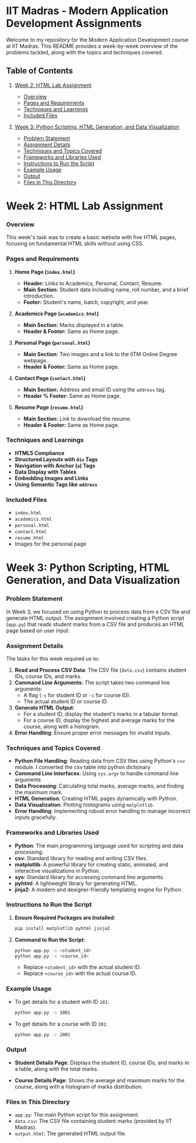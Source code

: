 # IIT Madras - Modern Application Development Assignments

Welcome to my repository for the Modern Application Development course at IIT Madras. This README provides a week-by-week overview of the problems tackled, along with the topics and techniques covered.

## Table of Contents

1. [Week 2: HTML Lab Assignment](#week-2-html-lab-assignment)
   - [Overview](#overview)
   - [Pages and Requirements](#pages-and-requirements)
   - [Techniques and Learnings](#techniques-and-learnings)
   - [Included Files](#included-files)

2. [Week 3: Python Scripting, HTML Generation, and Data Visualization](#week-3-python-scripting-html-generation-and-data-visualization)
   - [Problem Statement](#problem-statement)
   - [Assignment Details](#assignment-details)
   - [Techniques and Topics Covered](#techniques-and-topics-covered)
   - [Frameworks and Libraries Used](#frameworks-and-libraries-used)
   - [Instructions to Run the Script](#instructions-to-run-the-script)
   - [Example Usage](#example-usage)
   - [Output](#output)
   - [Files in This Directory](#files-in-this-directory)


# Week 2: HTML Lab Assignment

### Overview

This week's task was to create a basic website with five HTML pages, focusing on fundamental HTML skills without using CSS.

### Pages and Requirements

1. **Home Page (`index.html`)**
   - **Header:** Links to Academics, Personal, Contact, Resume.
   - **Main Section:** Student data including name, roll number, and a brief introduction.
   - **Footer:** Student's name, batch, copyright, and year.

2. **Academics Page (`academics.html`)**
   - **Main Section:** Marks displayed in a table.
   - **Header & Footer:** Same as Home page.

3. **Personal Page (`personal.html`)**
   - **Main Section:** Two images and a link to the IITM Online Degree webpage.
   - **Header & Footer:** Same as Home page.

4. **Contact Page (`contact.html`)**
   - **Main Section:** Address and email ID using the `address` tag.
   - **Header % Footer:** Same as Home page.

5. **Resume Page (`resume.html`)**
   - **Main Section:** Link to download the resume.
   - **Header & Footer:** Same as Home page.

### Techniques and Learnings

- **HTML5 Compliance**
- **Structured Layouts with `div` Tags**
- **Navigation with Anchor (`a`) Tags**
- **Data Display with Tables**
- **Embedding Images and Links**
- **Using Semantic Tags like `address`**

### Included Files

- `index.html`
- `academics.html`
- `personal.html`
- `contact.html`
- `resume.html`
- Images for the personal page


# Week 3: Python Scripting, HTML Generation, and Data Visualization

### Problem Statement
In Week 3, we focused on using Python to process data from a CSV file and generate HTML output. The assignment involved creating a Python script (`app.py`) that reads student marks from a CSV file and produces an HTML page based on user input.

### Assignment Details
The tasks for this week required us to:

1. **Read and Process CSV Data**: The CSV file (`data.csv`) contains student IDs, course IDs, and marks.
2. **Command Line Arguments**: The script takes two command line arguments:
    - A flag (`-s` for student ID or `-c` for course ID).
    - The actual student ID or course ID.
3. **Generate HTML Output**:
    - For a student ID, display the student's marks in a tabular format.
    - For a course ID, display the highest and average marks for the course, along with a histogram.
4. **Error Handling**: Ensure proper error messages for invalid inputs.

### Techniques and Topics Covered
- **Python File Handling**: Reading data from CSV files using Python's `csv` module. I converted the csv table into python dictionary
- **Command Line Interfaces**: Using `sys.argv` to handle command line arguments
- **Data Processing**: Calculating total marks, average marks, and finding the maximum mark.
- **HTML Generation**: Creating HTML pages dynamically with Python.
- **Data Visualization**: Plotting histograms using `matplotlib`.
- **Error Handling**: Implementing robust error handling to manage incorrect inputs gracefully.

### Frameworks and Libraries Used
- **Python**: The main programming language used for scripting and data processing.
- **csv**: Standard library for reading and writing CSV files.
- **matplotlib**: A powerful library for creating static, animated, and interactive visualizations in Python.
- **sys**: Standard library for accessing command line arguments.
- **pyhtml**: A lightweight library for generating HTML.
- **jinja2**: A modern and designer-friendly templating engine for Python.

### Instructions to Run the Script
1. **Ensure Required Packages are Installed**:
   ```bash
   pip install matplotlib pyhtml jinja2
   ```
2. **Command to Run the Script**:
   ```bash
   python app.py -s <student_id>
   python app.py -c <course_id>
   ```
   - Replace `<student_id>` with the actual student ID.
   - Replace `<course_id>` with the actual course ID.

### Example Usage
- To get details for a student with ID `101`:
  ```bash
  python app.py -s 1001
- To get details for a course with ID `201`:
  ```bash
  python app.py -c 2001
### Output
- **Student Details Page**:
  Displays the student ID, course IDs, and marks in a table, along with the total marks.

- **Course Details Page**:
  Shows the average and maximum marks for the course, along with a histogram of marks distribution.

### Files in This Directory
- `app.py`: The main Python script for this assignment.
- `data.csv`: The CSV file containing student marks (provided by IIT Madras).
- `output.html`: The generated HTML output file.

  

